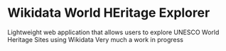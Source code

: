 # Wikidata World HEritage Explorer
Lightweight web application that allows users to explore UNESCO World Heritage Sites using Wikidata
Very much a work in progress
